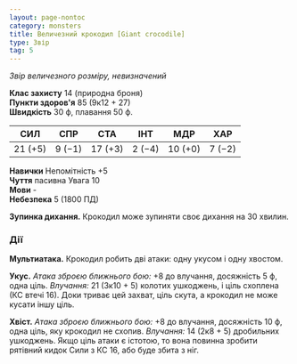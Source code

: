 ```yaml
---
layout: page-nontoc
category: monsters
title: Величезний крокодил [Giant crocodile]
type: Звір
tag: 5
---
```


_Звір величезного розміру, невизначений_

**Клас захисту** 14 (природна броня)    
**Пункти здоров'я** 85 (9к12 + 27)    
**Швидкість** 30 ф, плавання 50 ф.

| СИЛ     | СПР    | СТА     | ІНТ    | МДР     | ХАР    |
| ------- | ------ | ------- | ------ | ------- | ------ |
| 21 (+5) | 9 (−1) | 17 (+3) | 2 (−4) | 10 (+0) | 7 (−2) |

**Навички** Непомітність +5    
**Чуття** пасивна Увага 10    
**Мови** -    
**Небезпека** 5 (1800 ПД)

**Зупинка дихання.** Крокодил може зупиняти своє дихання на 30 хвилин.

### Дії
**Мультиатака.** Крокодил робить дві атаки: одну укусом і одну хвостом.     

**Укус.** _Атака зброєю ближнього бою:_ +8 до влучання, досяжність 5 ф, одна ціль. _Влучання:_ 21 (3к10 + 5) колотих ушкоджень, і ціль схоплена (КС втечі 16). Доки триває цей захват, ціль скута, а крокодил не може кусати іншу ціль.    

**Хвіст.** _Атака зброєю ближнього бою:_ +8 до влучання, досяжність 10 ф, одна ціль, яку крокодил не схопив. _Влучання:_ 14 (2к8 + 5) дробильних ушкоджень. Якщо ціль атаки є істотою, то вона повинна зробити рятівний кидок Сили з КС 16, або буде збита з ніг.
